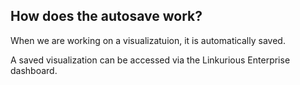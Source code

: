 ## How does the autosave work?

When we are working on a visualizatuion, it is automatically saved.

A saved visualization can be accessed via the Linkurious Enterprise dashboard.
